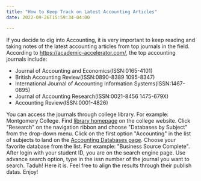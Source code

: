 ```yaml
---
title: "How to Keep Track on Latest Accounting Articles"
date: 2022-09-26T15:59:34-04:00

---
```


If you decide to dig into Accounting, it is very important to keep reading and taking notes of the latest accounting articles from top journals in the field.
According to https://academic-accelerator.com/, the top accounting journals include:
* Journal of Accounting and Economics(ISSN:0165-4101)
* British Accounting Review(ISSN:0890-8389 1095-8347)
* International Journal of Accounting Information Systems(ISSN:1467-0895)
* Journal of Accounting Research(ISSN:0021-8456 1475-679X)
* Accounting Review(ISSN:0001-4826)

You can access the journals through college library. For example: Montgomery College. Find [library homepage](https://library.montgomerycollege.edu/) on the college website. Click "Research" on the navigation ribbon and choose "Databases by Subject" from the drop-down menu. Click on the first option "Accounting" in the list of subjects to land on the [Accounting Databases page](https://libguides.montgomerycollege.edu/accounting-subject). Choose your favorite database from the list. For example: "Business Source Complete".
After login with your student ID, you are on the search engine page. Use advance search option, type in the issn number of the journal you want to search. Taduh! Here it is. Feel free to align the results through their publish datas.
Enjoy!